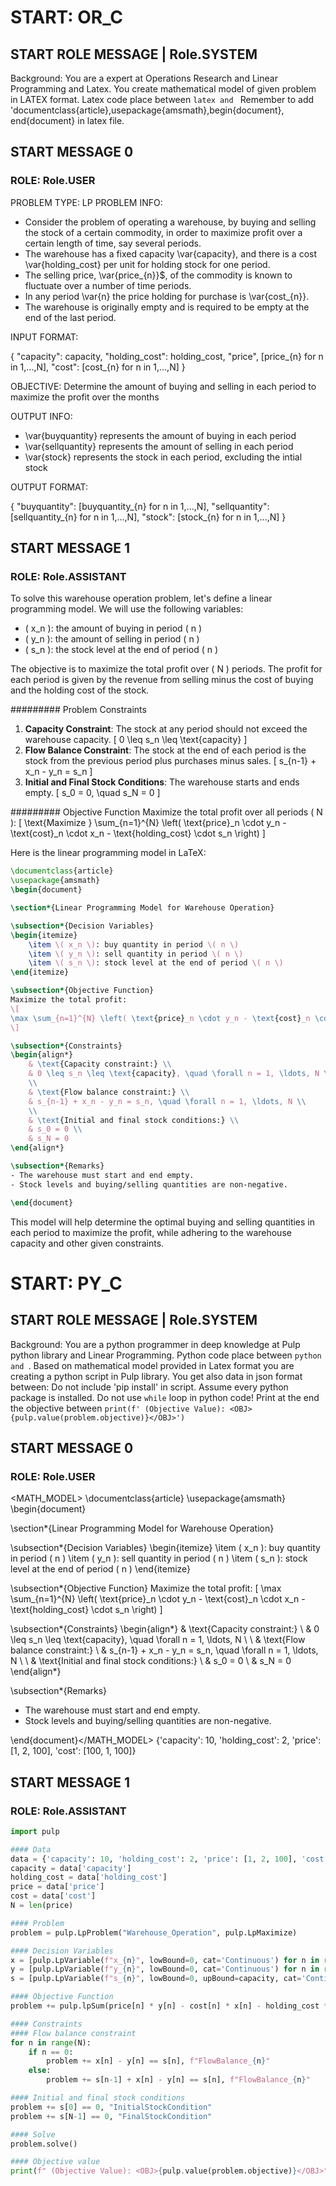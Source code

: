 # START: OR_C 
## START ROLE MESSAGE | Role.SYSTEM 
Background: You are a expert at Operations Research and Linear Programming and Latex. You create mathematical model of given problem in LATEX format. Latex code place between ```latex and ``` Remember to add 'documentclass{article},usepackage{amsmath},begin{document}, end{document} in latex file. 
## START MESSAGE 0 
### ROLE: Role.USER
<DESCRIPTION>
PROBLEM TYPE: LP
PROBLEM INFO:

- Consider the problem of operating a warehouse, by buying and selling the stock of a certain commodity, in order to maximize profit over a certain length of time, say several periods.
- The warehouse has a fixed capacity \var{capacity}, and there is a cost \var{holding_cost} per unit for holding stock for one period.
- The selling price, \var{price_{n}}$, of the commodity is known to fluctuate over a number of time periods. 
- In any period \var{n} the price holding for purchase is \var{cost_{n}}.
- The warehouse is originally empty and is required to be empty at the end of the last period.

INPUT FORMAT:

{
	"capacity": capacity,
	"holding_cost": holding_cost,
	"price", [price_{n} for n in 1,...,N],
	"cost": [cost_{n} for n in 1,...,N]
}


OBJECTIVE: Determine the amount of buying and selling in each period to maximize the profit over the months

OUTPUT INFO:

- \var{buyquantity} represents the amount of buying in each period
- \var{sellquantity} represents the amount of selling in each period
- \var{stock} represents the stock in each period, excluding the intial stock

OUTPUT FORMAT:

{
	"buyquantity": [buyquantity_{n} for n in 1,...,N],
	"sellquantity": [sellquantity_{n} for n in 1,...,N],
	"stock": [stock_{n} for n in 1,...,N]
}
</DESCRIPTION>


## START MESSAGE 1 
### ROLE: Role.ASSISTANT
To solve this warehouse operation problem, let's define a linear programming model. We will use the following variables:

- \( x_n \): the amount of buying in period \( n \)
- \( y_n \): the amount of selling in period \( n \)
- \( s_n \): the stock level at the end of period \( n \)

The objective is to maximize the total profit over \( N \) periods. The profit for each period is given by the revenue from selling minus the cost of buying and the holding cost of the stock. 

######### Problem Constraints
1. **Capacity Constraint**: The stock at any period should not exceed the warehouse capacity.
   \[
   0 \leq s_n \leq \text{capacity}
   \]
2. **Flow Balance Constraint**: The stock at the end of each period is the stock from the previous period plus purchases minus sales.
   \[
   s_{n-1} + x_n - y_n = s_n
   \]
3. **Initial and Final Stock Conditions**: The warehouse starts and ends empty.
   \[
   s_0 = 0, \quad s_N = 0
   \]

######### Objective Function
Maximize the total profit over all periods \( N \):
\[
\text{Maximize } \sum_{n=1}^{N} \left( \text{price}_n \cdot y_n - \text{cost}_n \cdot x_n - \text{holding\_cost} \cdot s_n \right)
\]

Here is the linear programming model in LaTeX:

```latex
\documentclass{article}
\usepackage{amsmath}
\begin{document}

\section*{Linear Programming Model for Warehouse Operation}

\subsection*{Decision Variables}
\begin{itemize}
    \item \( x_n \): buy quantity in period \( n \)
    \item \( y_n \): sell quantity in period \( n \)
    \item \( s_n \): stock level at the end of period \( n \)
\end{itemize}

\subsection*{Objective Function}
Maximize the total profit:
\[
\max \sum_{n=1}^{N} \left( \text{price}_n \cdot y_n - \text{cost}_n \cdot x_n - \text{holding\_cost} \cdot s_n \right)
\]

\subsection*{Constraints}
\begin{align*}
    & \text{Capacity constraint:} \\
    & 0 \leq s_n \leq \text{capacity}, \quad \forall n = 1, \ldots, N \\
    \\
    & \text{Flow balance constraint:} \\
    & s_{n-1} + x_n - y_n = s_n, \quad \forall n = 1, \ldots, N \\
    \\
    & \text{Initial and final stock conditions:} \\
    & s_0 = 0 \\
    & s_N = 0
\end{align*}

\subsection*{Remarks}
- The warehouse must start and end empty.
- Stock levels and buying/selling quantities are non-negative.

\end{document}
```

This model will help determine the optimal buying and selling quantities in each period to maximize the profit, while adhering to the warehouse capacity and other given constraints.

# START: PY_C 
## START ROLE MESSAGE | Role.SYSTEM 
Background: You are a python programmer in deep knowledge at Pulp python library and Linear Programming. Python code place between ```python and ```. Based on mathematical model provided in Latex format you are creating a python script in Pulp library. You get also data in json format between: <DATA></DATA> Do not include 'pip install' in script. Assume every python package is installed. Do not use `while` loop in python code! Print at the end the objective between <OBJ></OBJ> `print(f' (Objective Value): <OBJ>{pulp.value(problem.objective)}</OBJ>')` 
## START MESSAGE 0 
### ROLE: Role.USER
<MATH_MODEL>
\documentclass{article}
\usepackage{amsmath}
\begin{document}

\section*{Linear Programming Model for Warehouse Operation}

\subsection*{Decision Variables}
\begin{itemize}
    \item \( x_n \): buy quantity in period \( n \)
    \item \( y_n \): sell quantity in period \( n \)
    \item \( s_n \): stock level at the end of period \( n \)
\end{itemize}

\subsection*{Objective Function}
Maximize the total profit:
\[
\max \sum_{n=1}^{N} \left( \text{price}_n \cdot y_n - \text{cost}_n \cdot x_n - \text{holding\_cost} \cdot s_n \right)
\]

\subsection*{Constraints}
\begin{align*}
    & \text{Capacity constraint:} \\
    & 0 \leq s_n \leq \text{capacity}, \quad \forall n = 1, \ldots, N \\
    \\
    & \text{Flow balance constraint:} \\
    & s_{n-1} + x_n - y_n = s_n, \quad \forall n = 1, \ldots, N \\
    \\
    & \text{Initial and final stock conditions:} \\
    & s_0 = 0 \\
    & s_N = 0
\end{align*}

\subsection*{Remarks}
- The warehouse must start and end empty.
- Stock levels and buying/selling quantities are non-negative.

\end{document}</MATH_MODEL>
<DATA>
{'capacity': 10, 'holding_cost': 2, 'price': [1, 2, 100], 'cost': [100, 1, 100]}</DATA>


## START MESSAGE 1 
### ROLE: Role.ASSISTANT
```python
import pulp

#### Data 
data = {'capacity': 10, 'holding_cost': 2, 'price': [1, 2, 100], 'cost': [100, 1, 100]}
capacity = data['capacity']
holding_cost = data['holding_cost']
price = data['price']
cost = data['cost']
N = len(price)

#### Problem
problem = pulp.LpProblem("Warehouse_Operation", pulp.LpMaximize)

#### Decision Variables
x = [pulp.LpVariable(f"x_{n}", lowBound=0, cat='Continuous') for n in range(N)]
y = [pulp.LpVariable(f"y_{n}", lowBound=0, cat='Continuous') for n in range(N)]
s = [pulp.LpVariable(f"s_{n}", lowBound=0, upBound=capacity, cat='Continuous') for n in range(N)]

#### Objective Function
problem += pulp.lpSum(price[n] * y[n] - cost[n] * x[n] - holding_cost * s[n] for n in range(N))

#### Constraints
#### Flow balance constraint
for n in range(N):
    if n == 0:
        problem += x[n] - y[n] == s[n], f"FlowBalance_{n}"
    else:
        problem += s[n-1] + x[n] - y[n] == s[n], f"FlowBalance_{n}"

#### Initial and final stock conditions
problem += s[0] == 0, "InitialStockCondition"
problem += s[N-1] == 0, "FinalStockCondition"

#### Solve
problem.solve()

#### Objective value
print(f" (Objective Value): <OBJ>{pulp.value(problem.objective)}</OBJ>")
```

